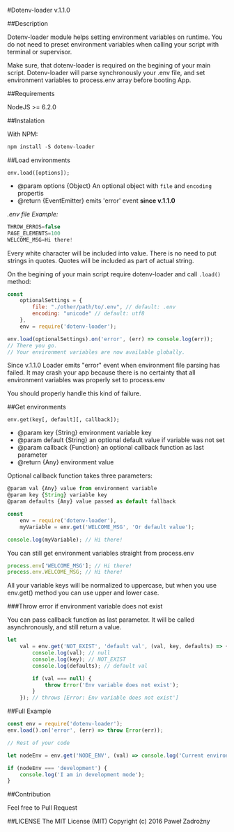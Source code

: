 #Dotenv-loader v.1.1.0

##Description

Dotenv-loader module helps setting environment variables on runtime.
You do not need to preset environment variables when calling your script with terminal or supervisor.

Make sure, that dotenv-loader is required on the begining of your main script.
Dotenv-loader will parse synchronously your .env file, and set environment variables to process.env array before booting App.

##Requirements

NodeJS >= 6.2.0

##Instalation

With NPM:
```javascript
npm install -S dotenv-loader
```

##Load environments

`env.load([options]);`
* @param options {Object} An optional object with `file` and `encoding` propertis
* @return {EventEmitter} emits 'error' event **since v.1.1.0**


*.env file Example:*
```javascript
THROW_ERROS=false
PAGE_ELEMENTS=100
WELCOME_MSG=Hi there!
```

Every white character will be included into value.
There is no need to put strings in quotes. Quotes will be included as part of actual string.

On the begining of your main script require dotenv-loader and call `.load()` method:
```javascript
const
    optionalSettings = {
        file: "./other/path/to/.env", // default: .env
        encoding: "unicode" // default: utf8
    },
    env = require('dotenv-loader');

env.load(optionalSettings).on('error', (err) => console.log(err));
// There you go.
// Your environment variables are now available globally.
```

Since v.1.1.0 Loader emits "error" event when environment file parsing has failed.
It may crash your app because there is no certainty that all environment variables was properly set to process.env

You should properly handle this kind of failure.

##Get environments

`env.get(key[, default][, callback]);`
* @param key {String} environment variable key
* @param default {String} an optional default value if variable was not set
* @param callback {Function} an optional callback function as last parameter
* @return {Any} environment value

Optional callback function takes three parameters:
```javascript
@param val {Any} value from environment variable
@param key {String} variable key
@param defaults {Any} value passed as default fallback
```

```javascript
const
    env = require('dotenv-loader'),
    myVariable = env.get('WELCOME_MSG', 'Or default value');

console.log(myVariable); // Hi there!
```

You can still get environment variables straight from process.env
```javascript
process.env['WELCOME_MSG']; // Hi there!
process.env.WELCOME_MSG; // Hi there!
```
All your variable keys will be normalized to uppercase, but when you use env.get() method you can use upper and lower case.

###Throw error if environment variable does not exist

You can pass callback function as last parameter. It will be called asynchronously, and still return a value.
```javascript
let
    val = env.get('NOT_EXIST', 'default val', (val, key, defaults) => {
        console.log(val); // null
        console.log(key); // NOT_EXIST
        console.log(defaults); // default val

        if (val === null) {
            throw Error('Env variable does not exist');
        }
    }); // throws [Error: Env variable does not exist']
```

##Full Example

```javascript
const env = require('dotenv-loader');
env.load().on('error', (err) => throw Error(err));

// Rest of your code

let nodeEnv = env.get('NODE_ENV', (val) => console.log('Current environment is: %s', val));

if (nodeEnv === 'development') {
    console.log('I am in development mode');
}

```

##Contribution

Feel free to Pull Request

##LICENSE
The MIT License (MIT)
Copyright (c) 2016 Paweł Zadrożny
